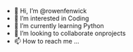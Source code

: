 - 👋 Hi, I’m @rowenfenwick
- 👀 I’m interested in Coding
- 🌱 I’m currently learning Python
- 💞️ I’m looking to collaborate onprojects
- 📫 How to reach me ...

<!---
rowenfenwick/rowenfenwick is a ✨ special ✨ repository because its `README.md` (this file) appears on your GitHub profile.
You can click the Preview link to take a look at your changes.
--->
